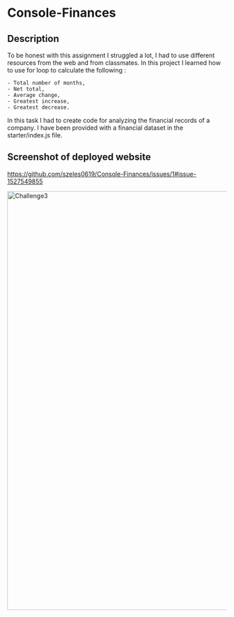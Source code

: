 # Console-Finances

## Description

To be honest with this assignment I struggled a lot, I had to use different resources from the web and  from classmates.
In this project I learned how to use for loop to calculate the following :

    - Total number of months, 
    - Net total,
    - Average change,
    - Greatest increase, 
    - Greatest decrease.

In this task I had to create code for analyzing the financial records of a company. I have been provided with a financial dataset in the starter/index.js file.

## Screenshot of deployed website

https://github.com/szeles0619/Console-Finances/issues/1#issue-1527549855

<img width="960" alt="Challenge3" src="https://user-images.githubusercontent.com/119215005/211586738-9784966f-e3ce-4929-8e3b-020123779e59.png">


